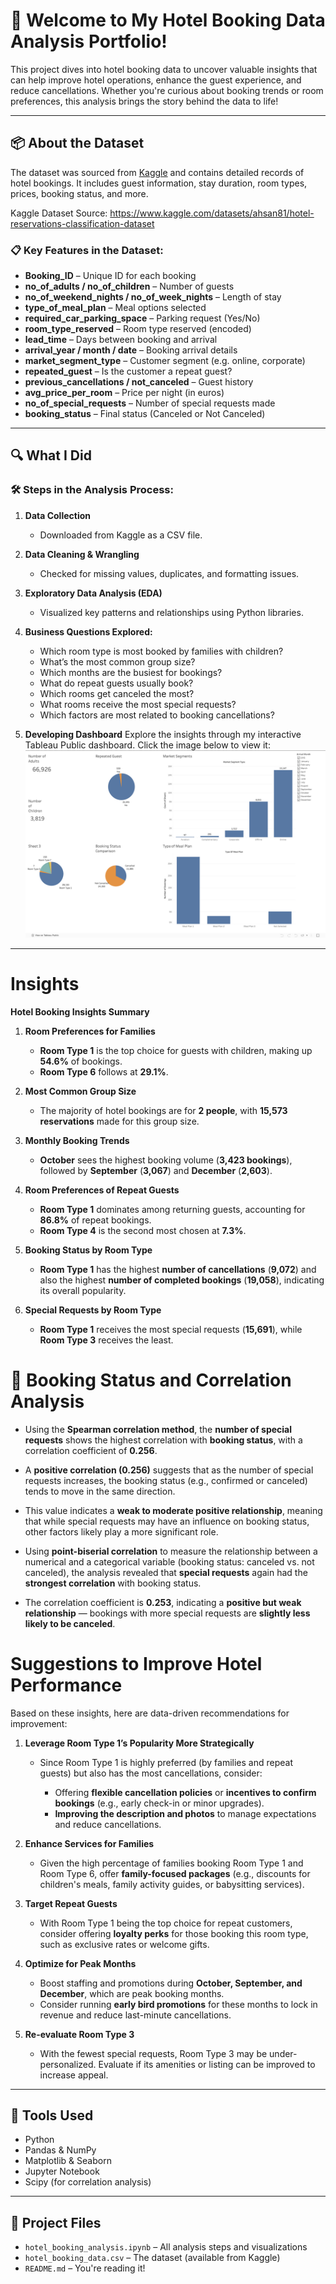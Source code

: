 # 🏨 Welcome to My Hotel Booking Data Analysis Portfolio!

This project dives into hotel booking data to uncover valuable insights that can help improve hotel operations, enhance the guest experience, and reduce cancellations. Whether you're curious about booking trends or room preferences, this analysis brings the story behind the data to life!

---

## 📦 About the Dataset

The dataset was sourced from [Kaggle](https://www.kaggle.com/datasets/ahsan81/hotel-reservations-classification-dataset) and contains detailed records of hotel bookings. It includes guest information, stay duration, room types, prices, booking status, and more.

Kaggle Dataset Source: https://www.kaggle.com/datasets/ahsan81/hotel-reservations-classification-dataset

### 📋 Key Features in the Dataset:

- **Booking_ID** – Unique ID for each booking  
- **no_of_adults / no_of_children** – Number of guests  
- **no_of_weekend_nights / no_of_week_nights** – Length of stay  
- **type_of_meal_plan** – Meal options selected  
- **required_car_parking_space** – Parking request (Yes/No)  
- **room_type_reserved** – Room type reserved (encoded)  
- **lead_time** – Days between booking and arrival  
- **arrival_year / month / date** – Booking arrival details  
- **market_segment_type** – Customer segment (e.g. online, corporate)  
- **repeated_guest** – Is the customer a repeat guest?  
- **previous_cancellations / not_canceled** – Guest history  
- **avg_price_per_room** – Price per night (in euros)  
- **no_of_special_requests** – Number of special requests made  
- **booking_status** – Final status (Canceled or Not Canceled)

---

## 🔍 What I Did

### 🛠️ Steps in the Analysis Process:

1. **Data Collection**  
   - Downloaded from Kaggle as a CSV file.

2. **Data Cleaning & Wrangling**  
   - Checked for missing values, duplicates, and formatting issues.

3. **Exploratory Data Analysis (EDA)**  
   - Visualized key patterns and relationships using Python libraries.

4. **Business Questions Explored:**
   - Which room type is most booked by families with children?
   - What’s the most common group size?
   - Which months are the busiest for bookings?
   - What do repeat guests usually book?
   - Which rooms get canceled the most?
   - What rooms receive the most special requests?
   - Which factors are most related to booking cancellations?
  
5. **Developing Dashboard**
Explore the insights through my interactive Tableau Public dashboard. Click the image below to view it:  
[![Tableau Dashboard](./dashboard.png)](https://public.tableau.com/views/HotelBookingDashboard_17473676042980/Dashboard1?:language=en-GB&:sid=&:redirect=auth&:display_count=n&:origin=viz_share_link)  


---

# **Insights**

**Hotel Booking Insights Summary**

1. **Room Preferences for Families**

   * **Room Type 1** is the top choice for guests with children, making up **54.6%** of bookings.
   * **Room Type 6** follows at **29.1%**.

2. **Most Common Group Size**

   * The majority of hotel bookings are for **2 people**, with **15,573 reservations** made for this group size.

3. **Monthly Booking Trends**

   * **October** sees the highest booking volume (**3,423 bookings**), followed by **September** (**3,067**) and **December** (**2,603**).

4. **Room Preferences of Repeat Guests**

   * **Room Type 1** dominates among returning guests, accounting for **86.8%** of repeat bookings.
   * **Room Type 4** is the second most chosen at **7.3%**.

5. **Booking Status by Room Type**

   * **Room Type 1** has the highest **number of cancellations** (**9,072**) and also the highest **number of completed bookings** (**19,058**), indicating its overall popularity.

6. **Special Requests by Room Type**

   * **Room Type 1** receives the most special requests (**15,691**), while **Room Type 3** receives the least.
  
# **🧩 Booking Status and Correlation Analysis**

* Using the **Spearman correlation method**, the **number of special requests** shows the highest correlation with **booking status**, with a correlation coefficient of **0.256**.

* A **positive correlation (0.256)** suggests that as the number of special requests increases, the booking status (e.g., confirmed or canceled) tends to move in the same direction.

* This value indicates a **weak to moderate positive relationship**, meaning that while special requests may have an influence on booking status, other factors likely play a more significant role.

* Using **point-biserial correlation** to measure the relationship between a numerical and a categorical variable (booking status: canceled vs. not canceled), the analysis revealed that **special requests** again had the **strongest correlation** with booking status.

* The correlation coefficient is **0.253**, indicating a **positive but weak relationship** — bookings with more special requests are **slightly less likely to be canceled**.


# **Suggestions to Improve Hotel Performance**

Based on these insights, here are data-driven recommendations for improvement:

1. **Leverage Room Type 1’s Popularity More Strategically**

   * Since Room Type 1 is highly preferred (by families and repeat guests) but also has the most cancellations, consider:

     * Offering **flexible cancellation policies** or **incentives to confirm bookings** (e.g., early check-in or minor upgrades).
     * **Improving the description and photos** to manage expectations and reduce cancellations.

2. **Enhance Services for Families**

   * Given the high percentage of families booking Room Type 1 and Room Type 6, offer **family-focused packages** (e.g., discounts for children's meals, family activity guides, or babysitting services).

3. **Target Repeat Guests**

   * With Room Type 1 being the top choice for repeat customers, consider offering **loyalty perks** for those booking this room type, such as exclusive rates or welcome gifts.

4. **Optimize for Peak Months**

   * Boost staffing and promotions during **October, September, and December**, which are peak booking months.
   * Consider running **early bird promotions** for these months to lock in revenue and reduce last-minute cancellations.

5. **Re-evaluate Room Type 3**

   * With the fewest special requests, Room Type 3 may be under-personalized. Evaluate if its amenities or listing can be improved to increase appeal.

---

## 🧰 Tools Used

- Python  
- Pandas & NumPy  
- Matplotlib & Seaborn  
- Jupyter Notebook  
- Scipy (for correlation analysis)

---

## 📁 Project Files

- `hotel_booking_analysis.ipynb` – All analysis steps and visualizations  
- `hotel_booking_data.csv` – The dataset (available from Kaggle)  
- `README.md` – You're reading it!
